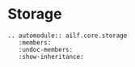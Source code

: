 # Storage

```{eval-rst}
.. automodule:: ailf.core.storage
   :members:
   :undoc-members:
   :show-inheritance:
```
